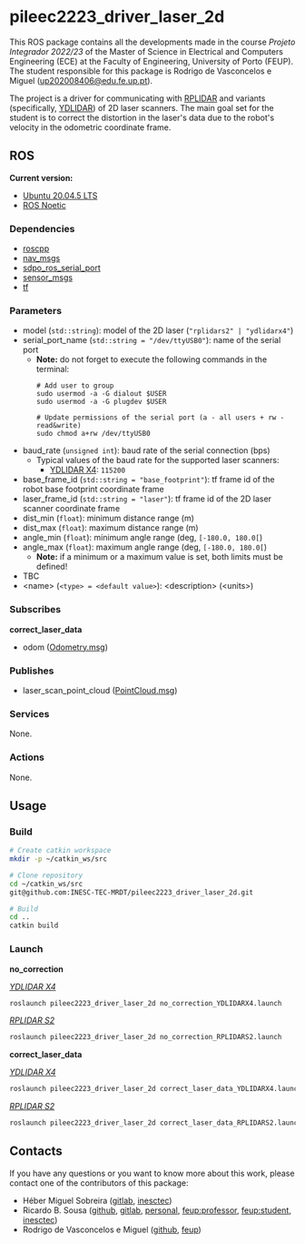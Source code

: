# pileec2223_driver_laser_2d

This ROS package contains all the developments made in the course _Projeto_
_Integrador 2022/23_ of the Master of Science in Electrical and Computers
Engineering (ECE) at the Faculty of Engineering, University of Porto (FEUP).
The student responsible for this package is Rodrigo de Vasconcelos e Miguel
(up202008406@edu.fe.up.pt).

The project is a driver for communicating with
[RPLIDAR](https://www.slamtec.com/en) and variants (specifically,
[YDLIDAR](https://www.ydlidar.com/)) of 2D laser scanners. The main goal set for
the student is to correct the distortion in the laser's data due to the robot's
velocity in the odometric coordinate frame.

## ROS

**Current version:**

- [Ubuntu 20.04.5 LTS](https://releases.ubuntu.com/focal/)
- [ROS Noetic](https://wiki.ros.org/noetic)

### Dependencies

- [roscpp](https://wiki.ros.org/roscpp)
- [nav_msgs](https://wiki.ros.org/nav_msgs)
- [sdpo_ros_serial_port](https://github.com/5dpo/5dpo_ros_serial_port)
- [sensor_msgs](https://wiki.ros.org/sensor_msgs)
- [tf](https://wiki.ros.org/tf)

### Parameters

- model (`std::string`): model of the 2D laser (`"rplidars2" | "ydlidarx4"`)
- serial_port_name (`std::string = "/dev/ttyUSB0"`): name of the serial port
  - **Note:** do not forget to execute the following commands in the terminal:
    ```shell
    # Add user to group
    sudo usermod -a -G dialout $USER
    sudo usermod -a -G plugdev $USER

    # Update permissions of the serial port (a - all users + rw - read&write)
    sudo chmod a+rw /dev/ttyUSB0
    ```
- baud_rate (`unsigned int`): baud rate of the serial connection (bps)
  - Typical values of the baud rate for the supported laser scanners:
    - [YDLIDAR X4](https://www.ydlidar.com/products/view/5.html): `115200`
- base_frame_id (`std::string = "base_footprint"`): tf frame id of the robot
  base footprint coordinate frame
- laser_frame_id (`std::string = "laser"`): tf frame id of the 2D laser scanner
  coordinate frame
- dist_min (`float`): minimum distance range (m)
- dist_max (`float`): maximum distance range (m)
- angle_min (`float`): minimum angle range (deg, `[-180.0, 180.0[`)
- angle_max (`float`): maximum angle range (deg, `[-180.0, 180.0[`)
  - **Note:** if a minimum or a maximum value is set, both limits must be
    defined!
- TBC
- \<name\> (`<type> = <default value>`): \<description\> (\<units\>)

### Subscribes

**correct_laser_data**

- odom
  ([Odometry.msg](https://docs.ros.org/en/noetic/api/nav_msgs/html/msg/Odometry.html))

### Publishes

- laser_scan_point_cloud
  ([PointCloud.msg](https://docs.ros.org/en/noetic/api/sensor_msgs/html/msg/PointCloud.html))

### Services

None.

### Actions

None.

## Usage

### Build

```sh
# Create catkin workspace
mkdir -p ~/catkin_ws/src

# Clone repository
cd ~/catkin_ws/src
git@github.com:INESC-TEC-MRDT/pileec2223_driver_laser_2d.git

# Build
cd ..
catkin build
```

### Launch

**no_correction**

_[YDLIDAR X4](https://www.ydlidar.com/products/view/5.html)_

```sh
roslaunch pileec2223_driver_laser_2d no_correction_YDLIDARX4.launch
```

_[RPLIDAR S2](https://www.slamtec.com/en/S2)_

```sh
roslaunch pileec2223_driver_laser_2d no_correction_RPLIDARS2.launch
```

**correct_laser_data**

_[YDLIDAR X4](https://www.ydlidar.com/products/view/5.html)_

```sh
roslaunch pileec2223_driver_laser_2d correct_laser_data_YDLIDARX4.launch
```

_[RPLIDAR S2](https://www.slamtec.com/en/S2)_

```sh
roslaunch pileec2223_driver_laser_2d correct_laser_data_RPLIDARS2.launch
```

## Contacts

If you have any questions or you want to know more about this work, please
contact one of the contributors of this package:

- Héber Miguel Sobreira ([gitlab](https://gitlab.inesctec.pt/heber.m.sobreira),
  [inesctec](mailto:heber.m.sobreira@inesctec.pt))
- Ricardo B. Sousa ([github](https://github.com/sousarbarb/),
  [gitlab](https://gitlab.com/sousarbarb/),
  [personal](mailto:sousa.ricardob@outlook.com),
  [feup:professor](mailto:rbs@fe.up.pt),
  [feup:student](mailto:up201503004@edu.fe.up.pt),
  [inesctec](mailto:ricardo.b.sousa@inesctec.pt))
- Rodrigo de Vasconcelos e Miguel ([github](https://github.com/Rodrigomiguel2),
  [feup](mailto:up202008406@edu.fe.up.pt))

